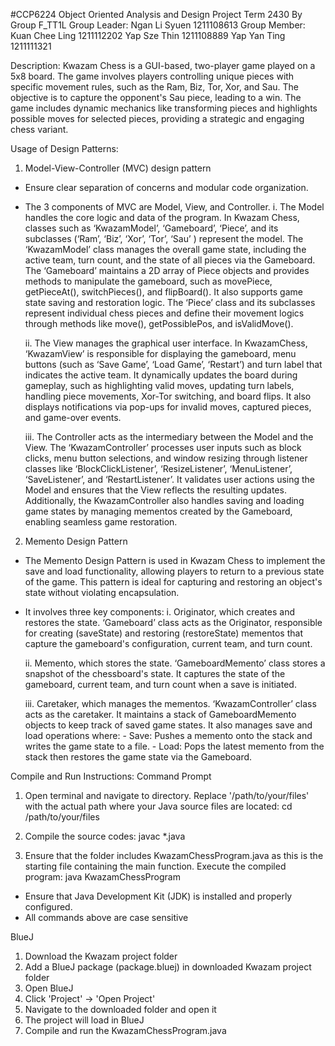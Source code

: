 #CCP6224 Object Oriented Analysis and Design Project Term 2430
By Group F_TT1L 
Group Leader: Ngan Li Syuen 1211108613
Group Member: Kuan Chee Ling 1211112202
              Yap Sze Thin 1211108889
              Yap Yan Ting 1211111321

Description:
Kwazam Chess is a GUI-based, two-player game played on a 5x8 board.
The game involves players controlling unique pieces with specific movement rules,
such as the Ram, Biz, Tor, Xor, and Sau.
The objective is to capture the opponent's Sau piece, leading to a win.
The game includes dynamic mechanics like transforming pieces and
highlights possible moves for selected pieces, providing a strategic and engaging chess variant.

Usage of Design Patterns:
1. Model-View-Controller (MVC) design pattern
- Ensure clear separation of concerns and modular code organization.
- The 3 components of MVC are Model, View, and Controller.
  i. The Model handles the core logic and data of the program.
     In Kwazam Chess, classes such as ‘KwazamModel’, ‘Gameboard’, ‘Piece’, and its subclasses (‘Ram’, ‘Biz’, ‘Xor’, ‘Tor’, ‘Sau’ ) represent the model.
     The ‘KwazamModel’ class manages the overall game state, including the active team, turn count, and the state of all pieces via the Gameboard.
     The ‘Gameboard’ maintains a 2D array of Piece objects and provides methods to manipulate the gameboard, such as movePiece, getPieceAt(), switchPieces(), and flipBoard().
     It also supports game state saving and restoration logic. The ‘Piece’ class and its subclasses represent individual chess pieces and define their movement logics through methods like move(), getPossiblePos, and isValidMove().

  ii. The View manages the graphical user interface.
      In KwazamChess, ‘KwazamView’ is responsible for displaying the gameboard, menu buttons (such as ‘Save Game’, ‘Load Game’, ‘Restart’) and turn label that indicates the active team.
      It dynamically updates the board during gameplay, such as highlighting valid moves, updating turn labels, handling piece movements, Xor-Tor switching, and board flips.
      It also displays notifications via pop-ups for invalid moves, captured pieces, and game-over events.

  iii. The Controller acts as the intermediary between the Model and the View.
       The ‘KwazamController’ processes user inputs such as block clicks, menu button selections, and window resizing through listener classes like ‘BlockClickListener’, ‘ResizeListener’, ‘MenuListener’, ‘SaveListener’, and ‘RestartListener’.
       It validates user actions using the Model and ensures that the View reflects the resulting updates.
       Additionally, the KwazamController also handles saving and loading game states by managing mementos created by the Gameboard, enabling seamless game restoration.

2. Memento Design Pattern
- The Memento Design Pattern is used in Kwazam Chess to implement the save and load functionality, allowing players to return to a previous state of the game.
  This pattern is ideal for capturing and restoring an object's state without violating encapsulation.
- It involves three key components:
  i. Originator, which creates and restores the state.
     ‘Gameboard’ class acts as the Originator, responsible for creating (saveState) and restoring (restoreState) mementos that capture the gameboard's configuration, current team, and turn count.

  ii. Memento, which stores the state.
      ‘GameboardMemento’ class stores a snapshot of the chessboard's state.
      It captures the state of the gameboard, current team, and turn count when a save is initiated.

  iii. Caretaker, which manages the mementos.
       ‘KwazamController’ class acts as the caretaker. It maintains a stack of GameboardMemento objects to keep track of saved game states.
       It also manages save and load operations where:
       - Save: Pushes a memento onto the stack and writes the game state to a file.
       - Load: Pops the latest memento from the stack then restores the game state via the Gameboard.


Compile and Run Instructions:
Command Prompt
1. Open terminal and navigate to directory.
   Replace '/path/to/your/files' with the actual path where your Java source files are located:
   cd /path/to/your/files

2. Compile the source codes:
   javac *.java

3. Ensure that the folder includes KwazamChessProgram.java as this is the starting file
   containing the main function.
   Execute the compiled program:
   java KwazamChessProgram

* Ensure that Java Development Kit (JDK) is installed and properly configured.
* All commands above are case sensitive

BlueJ
1. Download the Kwazam project folder 
2. Add a BlueJ package (package.bluej) in downloaded Kwazam project folder 
3. Open BlueJ 
4. Click 'Project' -> 'Open Project' 
5. Navigate to the downloaded folder and open it 
6. The project will load in BlueJ 
7. Compile and run the KwazamChessProgram.java 

